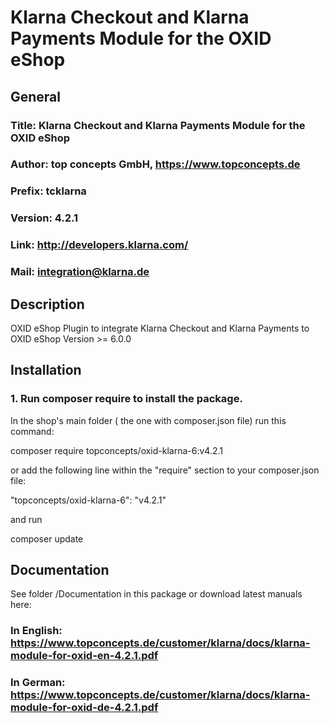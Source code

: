 Klarna Checkout and Klarna Payments Module for the OXID eShop
=============================================================

## General ##

### Title: Klarna Checkout and Klarna Payments Module for the OXID eShop
### Author: top concepts GmbH, https://www.topconcepts.de
### Prefix: tcklarna
### Version: 4.2.1
### Link: http://developers.klarna.com/
### Mail: integration@klarna.de

## Description ##

OXID eShop Plugin to integrate Klarna Checkout and Klarna Payments to OXID eShop Version >= 6.0.0

## Installation ##


### 1. Run composer require to install the package.

In the shop's main folder ( the one with composer.json file) run this command:

  composer require topconcepts/oxid-klarna-6:v4.2.1

or add the following line within the "require" section to your composer.json file:

  "topconcepts/oxid-klarna-6": "v4.2.1"

and run 

  composer update
  

## Documentation ##

See folder /Documentation in this package or download latest manuals here:

### In English: https://www.topconcepts.de/customer/klarna/docs/klarna-module-for-oxid-en-4.2.1.pdf
### In German: https://www.topconcepts.de/customer/klarna/docs/klarna-module-for-oxid-de-4.2.1.pdf
